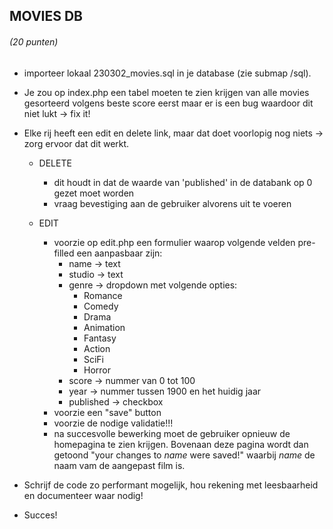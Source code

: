 MOVIES DB 
----------
###### (20 punten)

- importeer lokaal 230302_movies.sql in je database (zie submap /sql).

- Je zou op index.php een tabel moeten te zien krijgen van alle movies gesorteerd volgens beste score eerst maar er is een bug waardoor dit niet lukt -> fix it!

- Elke rij heeft een edit en delete link, maar dat doet voorlopig nog niets -> zorg ervoor dat dit werkt.

  - DELETE
    - dit houdt in dat de waarde van 'published' in de databank op 0 gezet moet worden
    - vraag bevestiging aan de gebruiker alvorens uit te voeren

  - EDIT
    - voorzie op edit.php een formulier waarop volgende velden pre-filled een aanpasbaar zijn:
      - name -> text
      - studio -> text
      - genre -> dropdown met volgende opties:
        - Romance
        - Comedy
        - Drama
        - Animation
        - Fantasy
        - Action
        - SciFi
        - Horror
      - score -> nummer van 0 tot 100
      - year -> nummer tussen 1900 en het huidig jaar
      - published -> checkbox
    - voorzie een "save" button
    - voorzie de nodige validatie!!!
    - na succesvolle bewerking moet de gebruiker opnieuw de homepagina te zien krijgen. Bovenaan deze pagina wordt dan getoond "your changes to *name* were saved!" waarbij *name* de naam vam de aangepast film is. 

- Schrijf de code zo performant mogelijk, hou rekening met leesbaarheid en documenteer waar nodig!

- Succes!
